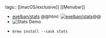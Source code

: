 tags:: [[macOS/exclusive]] [[Menubar]]

- [exelban/stats](https://github.com/exelban/stats)
  @@html: <a href="https://github.com/exelban/stats/"><img src="https://github-readme-stats-astronomer.vercel.app/api/pin/?username=exelban&repo=stats&theme=tokyonight" alt="exelban/stats"/></a>@@
- ![Stats Demo](https://camo.githubusercontent.com/d8438fa217f3a8b4411eff42d5141cdc18e6087feb797a5477f3fc179597b342/68747470733a2f2f7365726869792e73332e65752d63656e7472616c2d312e616d617a6f6e6177732e636f6d2f4769746875625f7265706f2f73746174732f706f7075707325334676322e332e322e706e673f7633)
- ```shell
  brew install --cask stats
  ```